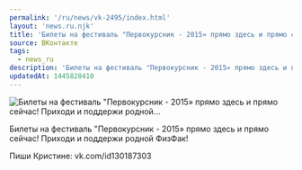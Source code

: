 ```yaml
---
permalink: '/ru/news/vk-2495/index.html'
layout: 'news.ru.njk'
title: 'Билеты на фестиваль "Первокурсник - 2015» прямо здесь и прямо сейчас! Приходи и поддержи родной'
source: ВКонтакте
tags:
  - news_ru
description: 'Билеты на фестиваль "Первокурсник - 2015» прямо здесь и прямо сейчас! Приходи и поддержи родной…'
updatedAt: 1445828410
---
```

![Билеты на фестиваль "Первокурсник - 2015» прямо здесь и прямо сейчас! Приходи и поддержи родной…](https://sun9-63.userapi.com/impf/c628725/v628725484/2024f/LslJNRPft3U.jpg?size=808x1080&quality=96&sign=ebb7cde1c4c1e7d6fe4d63e02d75e693&c_uniq_tag=RQEgTluIXeSfP7sTjvkyYDDEwJBoqplkQEpgQPADqHY&type=album)

Билеты на фестиваль "Первокурсник - 2015» прямо здесь и прямо сейчас!
Приходи и поддержи родной ФизФак!

Пиши Кристине: vk.com/id130187303
